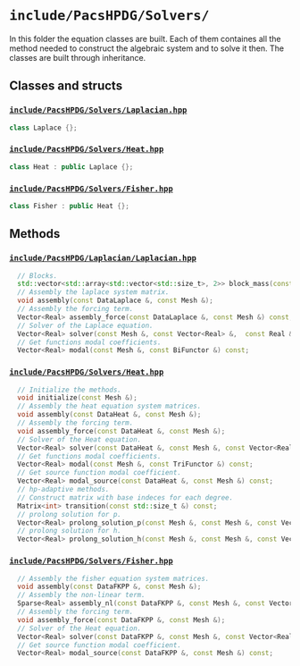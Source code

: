 # `include/PacsHPDG/Solvers/`

In this folder the equation classes are built. Each of them containes all the method needed to construct the algebraic system and to solve it then. The classes are built through inheritance.

## Classes and structs

### [`include/PacsHPDG/Solvers/Laplacian.hpp`](./Laplacian.hpp)

```cpp
class Laplace {};
```

### [`include/PacsHPDG/Solvers/Heat.hpp`](./Heat.hpp)

```cpp
class Heat : public Laplace {};
```

### [`include/PacsHPDG/Solvers/Fisher.hpp`](./Fisher.hpp)

```cpp
class Fisher : public Heat {};
```

## Methods

### [`include/PacsHPDG/Laplacian/Laplacian.hpp`](./Laplacian.hpp)

```cpp
  // Blocks.
  std::vector<std::array<std::vector<std::size_t>, 2>> block_mass(const Mesh &) const;
  // Assembly the laplace system matrix.
  void assembly(const DataLaplace &, const Mesh &);
  // Assembly the forcing term.
  Vector<Real> assembly_force(const DataLaplace &, const Mesh &) const;
  // Solver of the Laplace equation.
  Vector<Real> solver(const Mesh &, const Vector<Real> &,  const Real &TOL = 1E-15) const;
  // Get functions modal coefficients.
  Vector<Real> modal(const Mesh &, const BiFunctor &) const;
```

### [`include/PacsHPDG/Solvers/Heat.hpp`](./Heat.hpp)

```cpp
  // Initialize the methods.
  void initialize(const Mesh &);
  // Assembly the heat equation system matrices.
  void assembly(const DataHeat &, const Mesh &);
  // Assembly the forcing term.
  void assembly_force(const DataHeat &, const Mesh &);
  // Solver of the Heat equation.
  Vector<Real> solver(const DataHeat &, const Mesh &, const Vector<Real> &, const Vector<Real> &, const Real &TOL = 1E-15);
  // Get functions modal coefficients.
  Vector<Real> modal(const Mesh &, const TriFunctor &) const;
  // Get source function modal coefficient.
  Vector<Real> modal_source(const DataHeat &, const Mesh &) const;
  // hp-adaptive methods.
  // Construct matrix with base indeces for each degree.
  Matrix<int> transition(const std::size_t &) const;
  // prolong solution for p.
  Vector<Real> prolong_solution_p(const Mesh &, const Mesh &, const Vector<Real> &, const Mask &) const;
  // prolong solution for h.
  Vector<Real> prolong_solution_h(const Mesh &, const Mesh &, const Vector<Real> &, const Mask &) const
```

### [`include/PacsHPDG/Solvers/Fisher.hpp`](./Fisher.hpp)

```cpp
  // Assembly the fisher equation system matrices.
  void assembly(const DataFKPP &, const Mesh &);
  // Assembly the non-linear term.
  Sparse<Real> assembly_nl(const DataFKPP &, const Mesh &, const Vector<Real> &);
  // Assembly the forcing term.
  void assembly_force(const DataFKPP &, const Mesh &);
  // Solver of the Heat equation.
  Vector<Real> solver(const DataFKPP &, const Mesh &, const Vector<Real> &, const Vector<Real> &, const Real &TOL = 1E-15);
  // Get source function modal coefficient.
  Vector<Real> modal_source(const DataFKPP &, const Mesh &) const;
```